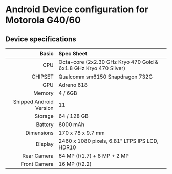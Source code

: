 # Android Device configuration for Motorola G40/60

## Device specifications

Basic   | Spec Sheet
-------:|:-------------------------
CPU     | Octa-core (2x2.30 GHz Kryo 470 Gold & 6x1.8 GHz Kryo 470 Silver)
CHIPSET | Qualcomm sm6150 Snapdragon 732G
GPU     | Adreno 618
Memory  | 4 / 6GB
Shipped Android Version | 11
Storage | 64 / 128 GB
Battery | 6000 mAh
Dimensions | 170 x 78 x 9.7 mm
Display | 2460 x 1080 pixels, 6.81" LTPS IPS LCD, HDR10
Rear Camera  | 64 MP (f/1.7) + 8 MP + 2 MP
Front Camera | 16 MP (f/2.2)
